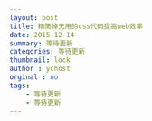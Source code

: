 ```yaml
---
layout: post
title: 精简掉无用的css代码提高web效率
date: 2015-12-14
summary: 等待更新
categories: 等待更新
thumbnail: lock
author : ychost
orginal : no
tags:
    - 等待更新
    - 等待更新
---
```

